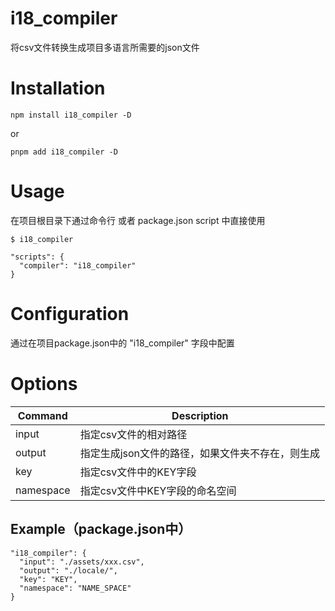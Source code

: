# i18_compiler
将csv文件转换生成项目多语言所需要的json文件

# Installation
```
npm install i18_compiler -D
```
or 
```
pnpm add i18_compiler -D
```

# Usage
在项目根目录下通过命令行 或者 package.json script 中直接使用
```
$ i18_compiler
```

```
"scripts": {
  "compiler": "i18_compiler"
}
```
# Configuration
通过在项目package.json中的 "i18_compiler" 字段中配置

# Options
| Command | Description |
| --- | --- |
| input | 指定csv文件的相对路径 |
| output | 指定生成json文件的路径，如果文件夹不存在，则生成 |
| key | 指定csv文件中的KEY字段 |
| namespace | 指定csv文件中KEY字段的命名空间 |

## Example（package.json中）
```
"i18_compiler": {
  "input": "./assets/xxx.csv",
  "output": "./locale/",
  "key": "KEY",
  "namespace": "NAME_SPACE"
}
```
